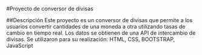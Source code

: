 #Proyecto de conversor de divisas

##Descripción
Este proyecto es un conversor de divisas que permite a los usuarios convertir cantidades de una moneda a otra utilizando tasas de cambio en tiempo real. Los datos se obtienen de una API de intercambio de divisas.
Se utilizaron para su realización: HTML, CSS, BOOTSTRAP, JavaScript
